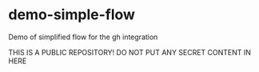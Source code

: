 # demo-simple-flow
Demo of simplified flow for the gh integration

THIS IS A PUBLIC REPOSITORY! DO NOT PUT ANY SECRET CONTENT IN HERE
